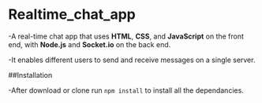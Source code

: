 # Realtime_chat_app

-A real-time chat app that uses **HTML**, **CSS**, and **JavaScript** on the front end, with **Node.js** and
**Socket.io** on the back end.

-It enables different users to send and receive messages on a single server.

##Installation

-After download or clone run `npm install` to install all the dependancies.
